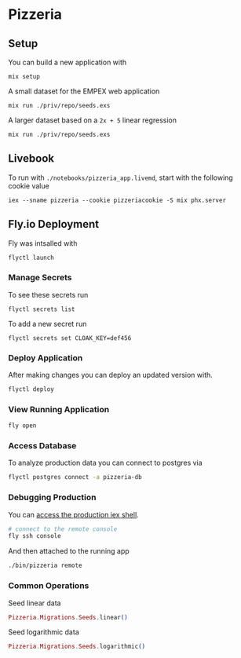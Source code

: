 # Pizzeria


## Setup

You can build a new application with

```
mix setup
```

A small dataset for the EMPEX web application

```
mix run ./priv/repo/seeds.exs
```

A larger dataset based on a `2x + 5` linear regression

```
mix run ./priv/repo/seeds.exs
```

## Livebook

To run with `./notebooks/pizzeria_app.livemd`, start with
the following cookie value

```
iex --sname pizzeria --cookie pizzeriacookie -S mix phx.server
```

## Fly.io Deployment

Fly was intsalled with

```bash
flyctl launch
```

### Manage Secrets

To see these secrets run

```
flyctl secrets list
```

To add a new secret run

```
flyctl secrets set CLOAK_KEY=def456
```


### Deploy Application

After making changes you can deploy an updated version with.

```bash
flyctl deploy
```

### View Running Application

```bash
fly open
```

### Access Database

To analyze production data you can connect to postgres via

```bash
flyctl postgres connect -a pizzeria-db
```

### Debugging Production

You can [access the production iex shell](https://fly.io/docs/getting-started/elixir/#iex-shell-into-your-running-app).

```bash
# connect to the remote console
fly ssh console
```

And then attached to the running app

```bash
./bin/pizzeria remote
```


### Common Operations

Seed linear data

```elixir
Pizzeria.Migrations.Seeds.linear()
```

Seed logarithmic data

```elixir
Pizzeria.Migrations.Seeds.logarithmic()
```

